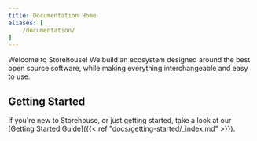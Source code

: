 ```yaml
---
title: Documentation Home
aliases: [
    /documentation/
]
---
```


Welcome to Storehouse!  We build an ecosystem designed around the best open
source software, while making everything interchangeable and easy to use.

## Getting Started

If you're new to Storehouse, or just getting started, take a look at our
[Getting Started Guide]({{< ref "docs/getting-started/_index.md" >}}).
